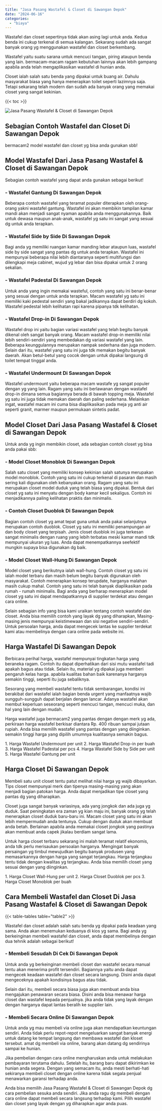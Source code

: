 ```yaml
---
title: "Jasa Pasang Wastafel & Closet di Sawangan Depok"
date: "2024-06-16"
categories: 
  - "biaya"
---
```


Wastafel dan closet sepertinya tidak akan asing lagi untuk anda. Kedua benda ini cukup terkenal di semua kalangan. Sekarang sudah ada sangat banyak orang yg menggunakan wastafel dan closet berkembang.

Wastafel yaitu suatu sarana untuk mencuci tangan, piring ataupun benda yang lain. bermacam-macam ragam kebutuhan lainnya akan lebih gampang apabila anda telah mengaplikasikan wastafel di hunian anda.

Closet ialah salah satu benda yang dipakai untuk buang air. Dahulu masyarakat biasa yang hanya menerapkan toilet seperti lazimnya saja. Tetapi sekarang telah modern dan sudah ada banyak orang yang memakai closet yang sangat kekinian.

{{< toc >}}

![Jasa Pasang Wastafel & Closet di Sawangan Depok](/images/wastafel-closet-murah63.png)

## Sebagian Contoh Wastafel dan Closet Di Sawangan Depok

bermacam2 model wastafel dan closet yg bisa anda gunakan sbb!

## Model Wastafel Dari Jasa Pasang Wastafel & Closet di Sawangan Depok

Sebagian contoh wastafel yang dapat anda gunakan sebagai berikut!

### \- Wastafel Gantung Di Sawangan Depok

Beberapa contoh wastafel yang teramat populer diterapkan oleh orang-orang yakni wastafel gantung. Wastafel ini akan membikin tampilan kamar mandi akan menjadi sangat nyaman apabila anda menggunakannya. Baik untuk dewasa maupun anak-anak, wastafel yg satu ini sangat yang sesuai dg untuk anda terapkan.

### \- Wastafel Side by Side Di Sawangan Depok

Bagi anda yg memiliki ruangan kamar manding lebar ataupun luas, wastafel side by side sangat yang pantas dg untuk anda terapkan. Wastafel ini mempunyai beberapa nilai lebih diantaranya seperti multifungsi dan dilengkapi meja cabinet, wujud yg lebar dan bisa dipakai untuk 2 orang sekalian.

### \- Wastafel Padestal Di Sawangan Depok

Untuk anda yang ingin memakai wasteful, contoh yang satu ini benar-benar yang sesuai dengan untuk anda terapkan. Macam wastafel yg satu ini memiliki kaki pedestal sendiri yang bakal jadikannya dapat berdiri dg kokoh. Wastafel pedestal lebih kelihatan rapi karena pipanya tdk kelihatan.

### \- Wastafel Drop-in Di Sawangan Depok

Wastafel drop ini yaitu bagian variasi wastafel yang telah begitu banyak dikenal oleh sangat banyak orang. Macam wastafel drop-in memiliki nilai lebih sendiri-sendiri yang membedakan dg variasi wastafel yang lain. Beberapa keunggulannya merupakan nampak sederhana dan juga modern. Selain dari itu, wastafel yang satu ini juga tdk memakan begitu banyak daerah. Akan betul-betul yang cocok dengan untuk dipakai langsung di toilet tempat tinggal anda.

### \- Wastafel Undermount Di Sawangan Depok

Wastafel undermount yaitu beberapa macam wastafe yg sangat populer dengan yg yang lain. Ragam yang satu ini berlawanan dengan wastafel drop-in dimana semua bagiannya berada di bawah topping meja. Wastafel yg satu ini juga tidak memakan daerah dan paling sederhana. Melainkan ingat, wastafel macam ini cuma bisa diaplikasikan pada meja yg anti air seperti granit, marmer maupun permukaan sintetis padat.

## Model Closet Dari Jasa Pasang Wastafel & Closet di Sawangan Depok

Untuk anda yg ingin membikin closet, ada sebagian contoh closet yg bisa anda pakai sbb:

### \- Model Closet Monoblok Di Sawangan Depok

Salah satu closet yang memiliki konsep kekinian salah satunya merupakan model monoblok. Contoh yang satu ini cukup terkenal di pasaran dan masih sering kali digunakan oleh kebanyakan orang. Ragam yang satu ini merupakan closet model duduk yang telah biasa yang dipakai. Bentuk dari closet yg satu ini menyatu dengan body kamar kecil sekaligus. Contoh ini menjadikannya paling kelihatan praktis dan minimalis.

### \- Contoh Closet Duoblok Di Sawangan Depok

Bagian contoh closet yg amat tepat guna untuk anda pakai selanjutnya merupakan contoh duoblok. Closet yg satu ini memiliki penampungan air dan body closet yang terpisah. Jenis closet duoblok ini juga terkesan sangat minimalis dengan ruang yang lebih terbatas meski kamar mandi tdk mempunyai ukuran yg luas. Anda dapat menempatkannya seefektif mungkin supaya bisa digunakan dg baik.

### \- Model Closet Wall-Hung Di Sawangan Depok

Model closet yang berikutnya ialah wall-hung. Contoh closet yg satu ini ialah model terbaru dan masih belum begitu banyak digunakan oleh masyarakat. Contoh menerapkan konsep terupdate, harganya malahan masih cukup mahal. Contoh yang satu ini telah banyak diaplikasikan pada rumah - rumah minimalis. Bagi anda yang berharap menerapkan model closet yg satu ini dapat mendapatkannya di supplier terdekat atau dengan cara online.

Selain sebagian info yang bisa kami uraikan tentang contoh wastafel dan closet. Anda bisa memilih contoh yang layak dg yang diharapkan, Masing-masing jenis mempunyai keistimewaan dan sisi negative sendiri-sendiri. Untuk persoalan harga, anda dapat mengecek lantas ke supplier terdekat kami atau membelinya dengan cara online pada website ini.

## Harga Wastafel Di Sawangan Depok

Berbicara perihal harga, wastafel mempunyai tingkatan harga yang beraneka ragam. Contoh itu dapat diperhatikan dari sisi mutu wastafel tadi apakah bagus atau tidak. Selain itu, material yg dipakai juga memberi pengaruh kelas harga. apabila kualitas bahan baik karenanya harganya semakin tinggi, seperti itu juga sebaliknya.

Sesorang yang membeli wastafel tentu tidak sembarangan, kondisi ini berakibat dari wastafel ialah bagian benda urgent yang manfaatnya wajib sungguh-sungguh dapat berjalan dengan lancar. Adanya wastafel akan membut keperluan seseorang seperti mencuci tangan, mencuci muka, dan hal yang lain dengan mudah.

Harga wastafel juga bermacam2 yang pantas dengan dengan merk yg ada, perkiraan harga wastafel berkisar diantara Rp. 400 ribuan sampai jutaan rupiah. Anda bisa memilih wastafel yang pantas dengan yang diinginkan. semakin tinggi harga yang dipilih umumnya kualitasnya semakin bagus.

1\. Harga Wastafel Undermount per unit 2. Harga Wastafel Drop-in per buah 3. Harga Wastafel Padestal per pcs 4. Harga Wastafel Side by Side per unit 5. Harga Wastafel Gantung per unit

## Harga Closet Di Sawangan Depok

Membeli satu unit closet tentu patut melihat nilai harga yg wajib dibayarkan. Tips closet mempunyai merk dan tipenya masing-masing yang akan menjadi bagian patokan harga. Anda dapat menjadikan tipe closet yang pantas dg yang diharapkan.

Closet juga sangat banyak variasinya, ada yang jongkok dan ada juga yg duduk. Saat peningkatan era zaman yg kian maju ini, banyak orang yg telah menerapkan closet duduk baru-baru ini. Macam closet yang satu ini akan lebih mempermudah anda tentunya. Cukup dengan duduk akan membuat anda betah. Berlainan apabila anda memakai closet jongkok yang pastinya akan membuat anda capek jikalau berdiam sangat lama.

Untuk harga closet terbaru sekarang ini malah teramat relatif ekonomis, anda tdk perlu merisaukan persoalan harganya. Mengingat banyak persaingan yg timbul mewujudkan begitu banyak produsen yang memasarkannya dengan harga yang sangat terjangkau. Harga terjangkau tentu tidak dengan kwalitas yg terjangkau. Anda bisa memilih closet yang sesuai dengan yang diinginkan.

1\. Harga Closet Wall-Hung per unit 2. Harga Closet Duoblok per pcs 3. Harga Closet Monoblok per buah

## Cara Membeli Wastafel dan Closet Di Jasa Pasang Wastafel & Closet di Sawangan Depok

{{< table-tables table="table2" >}}

Wastafel dan closet adalah salah satu benda yg dipakai pada keadaan yang sama. Anda akan menemukan keduanya di kios yg sama. Bagi anda yg berkeinginan membeli wastafel dan closet, anda dapat membelinya dengan dua tehnik adalah sebagai berikut!

### \- Membeli Sesudah Di Cek Di Sawangan Depok

Untuk anda yg berkeinginan membeli closet dan wastafel secara manual tentu akan menerima profit tersendiri. Bagiannya yaitu anda dapat mengecek keadaan wastafel dan closet secara langsung. Disini anda dapat mengeceknya apakah kondisinya bagus atau tidak.

Selain dari itu, membeli secara biasa juga akan membuat anda bisa mengajukan penawaran secara biasa. Disini anda bisa menawar harga closet dan wastafel kepada penjualnya. jika anda tidak yang layak dengan dengan harganya dapat lantas beralih ke supplier lain.

### \- Membeli Secara Online Di Sawangan Depok

Untuk anda yg mau membeli via online juga akan mendapatkan keuntungan sendiri. Anda tidak perlu repot-repot mengeluarkan sangat banyak energi untuk datang ke tempat langsung dan membawa wastafel dan kloset tersebut. amat dg membeli via online, barang akan datang dg sendirinya sampai ke hunian.

Jika pembelian dengan cara online mengharuskan anda untuk melakukan pembayaran terutama dahulu. Setelah itu, barang baru dapat dikirimkan ke hunian anda segera. Dengan yang semacam itu, anda mesti berhati-hati sekiranya membeli closet dengan online karena tidak segala penjual menawarkan garansi terhadap anda.

Anda bisa memilih Jasa Pasang Wastafel & Closet di Sawangan Depok dg cara pembelian sesuka anda sendiri. Jika anda ragu dg membeli dengan cara online dapat membeli secara langsung terhadap kami. Pilih wastafel dan closet yang layak dengan yg diharapkan agar anda puas.
